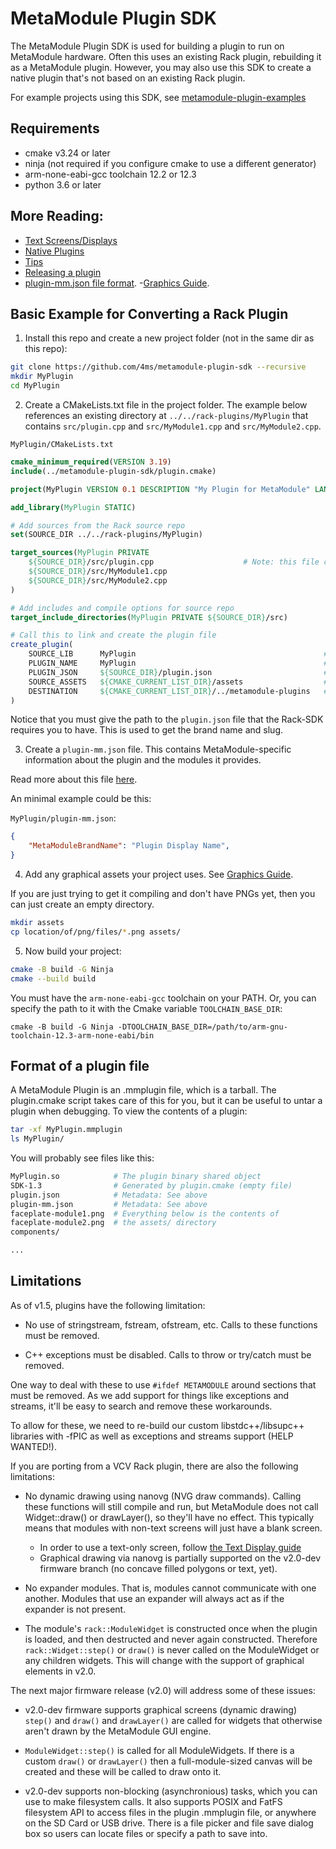 # MetaModule Plugin SDK

The MetaModule Plugin SDK is used for building a plugin to run on MetaModule hardware.
Often this uses an existing Rack plugin, rebuilding it as a MetaModule plugin. However, you 
may also use this SDK to create a native plugin that's not based on an existing Rack plugin.

For example projects using this SDK, see [metamodule-plugin-examples](https://github.com/4ms/metamodule-plugin-examples)

## Requirements

  - cmake v3.24 or later
  - ninja (not required if you configure cmake to use a different generator) 
  - arm-none-eabi-gcc toolchain 12.2 or 12.3
  - python 3.6 or later

## More Reading:
 - [Text Screens/Displays](docs/text-displays.md)
 - [Native Plugins](docs/native-plugin.md)
 - [Tips](docs/tips.md)
 - [Releasing a plugin](docs/release.md)
 - [plugin-mm.json file format](docs/plugin-mm-json.md).
 -[Graphics Guide](docs/graphics.md).

## Basic Example for Converting a Rack Plugin

1. Install this repo and create a new project folder (not in the same dir as this repo):

```bash
git clone https://github.com/4ms/metamodule-plugin-sdk --recursive
mkdir MyPlugin
cd MyPlugin
```

2. Create a CMakeLists.txt file in the project folder. The example below references an existing directory
at `../../rack-plugins/MyPlugin` that contains `src/plugin.cpp` and
`src/MyModule1.cpp` and `src/MyModule2.cpp`.

`MyPlugin/CMakeLists.txt`
```cmake
cmake_minimum_required(VERSION 3.19)
include(../metamodule-plugin-sdk/plugin.cmake)

project(MyPlugin VERSION 0.1 DESCRIPTION "My Plugin for MetaModule" LANGUAGES C CXX ASM)

add_library(MyPlugin STATIC)

# Add sources from the Rack source repo
set(SOURCE_DIR ../../rack-plugins/MyPlugin)

target_sources(MyPlugin PRIVATE
    ${SOURCE_DIR}/src/plugin.cpp                    # Note: this file contains init(rack::Plugin*)
    ${SOURCE_DIR}/src/MyModule1.cpp
    ${SOURCE_DIR}/src/MyModule2.cpp
)

# Add includes and compile options for source repo
target_include_directories(MyPlugin PRIVATE ${SOURCE_DIR}/src)

# Call this to link and create the plugin file
create_plugin(
    SOURCE_LIB      MyPlugin                                          # The cmake target name (defined in add_target)
    PLUGIN_NAME     MyPlugin                                          # This must match the brand "slug" used in VCV Rack
    PLUGIN_JSON     ${SOURCE_DIR}/plugin.json                         # Path to the plugin.json file used by VCV Rack
    SOURCE_ASSETS   ${CMAKE_CURRENT_LIST_DIR}/assets                  # Path to the assets/ dir containing the PNGs
    DESTINATION     ${CMAKE_CURRENT_LIST_DIR}/../metamodule-plugins   # Path to where you want the plugin file output
)
```

Notice that you must give the path to the `plugin.json` file that the Rack-SDK requires you to have.
This is used to get the brand name and slug.

3. Create a `plugin-mm.json` file.
This contains MetaModule-specific information about the plugin and the modules it provides.

Read more about this file [here](docs/plugin-mm-json.md).

An minimal example could be this:

`MyPlugin/plugin-mm.json`:
```json
{
	"MetaModuleBrandName": "Plugin Display Name",
}

```

4. Add any graphical assets your project uses. See [Graphics Guide](docs/graphics.md).

If you are just trying to get it compiling and don't have PNGs yet, then you can just
create an empty directory.

```bash
mkdir assets
cp location/of/png/files/*.png assets/
```

5. Now build your project:

```bash
cmake -B build -G Ninja
cmake --build build
```

You must have the `arm-none-eabi-gcc` toolchain on your PATH. Or, you can specify the path to it
with the Cmake variable `TOOLCHAIN_BASE_DIR`:

```base
cmake -B build -G Ninja -DTOOLCHAIN_BASE_DIR=/path/to/arm-gnu-toolchain-12.3-arm-none-eabi/bin
```

## Format of a plugin file


A MetaModule Plugin is an .mmplugin file, which is a tarball. The plugin.cmake script
takes care of this for you, but it can be useful to untar a plugin when debugging. To
view the contents of a plugin:

```bash
tar -xf MyPlugin.mmplugin
ls MyPlugin/
```

You will probably see files like this:
```bash
MyPlugin.so            # The plugin binary shared object
SDK-1.3                # Generated by plugin.cmake (empty file)
plugin.json            # Metadata: See above
plugin-mm.json         # Metadata: See above
faceplate-module1.png  # Everything below is the contents of 
faceplate-module2.png  # the assets/ directory
components/

...
```

## Limitations

As of v1.5, plugins have the following limitation:

  - No use of stringstream, fstream, ofstream, etc. Calls to these functions must be removed.

  - C++ exceptions must be disabled. Calls to throw or try/catch must be removed.


One way to deal with these to use `#ifdef METAMODULE` around sections that must
be removed. As we add support for things like exceptions and streams, it'll be
easy to search and remove these workarounds.

To allow for these, we need to re-build our custom libstdc++/libsupc++
libraries with -fPIC as well as exceptions and streams support (HELP WANTED!).

If you are porting from a VCV Rack plugin, there are also the following limitations:

  - No dynamic drawing using nanovg (NVG draw commands). Calling these
    functions will still compile and run, but MetaModule does not call
    Widget::draw() or drawLayer(), so they'll have no effect. This typically
    means that modules with non-text screens will just have a blank screen. 
      - In order to use a text-only screen, follow [the Text Display guide](docs/text-displays.md)
      - Graphical drawing via nanovg is partially supported on the v2.0-dev
        firmware branch (no concave filled polygons or text, yet).

  - No expander modules. That is, modules cannot communicate with one another.
    Modules that use an expander will always act as if the expander is not
    present.

  - The module's `rack::ModuleWidget` is constructed once when the plugin is
    loaded, and then destructed and never again constructed. Therefore
    `rack::Widget::step()` or `draw()` is never called on the ModuleWidget
    or any children widgets. This will change with the support of graphical elements in v2.0.

The next major firmware release (v2.0) will address some of these issues:

  - v2.0-dev firmware supports graphical screens (dynamic drawing)
    `step()` and `draw()` and `drawLayer()` are called for widgets that otherwise
    aren't drawn by the MetaModule GUI engine.

  - `ModuleWidget::step()` is called for all ModuleWidgets. If there is a
    custom `draw()` or `drawLayer()` then a full-module-sized canvas will be
    created and these will be called to draw onto it.

  - v2.0-dev supports non-blocking (asynchronious) tasks, which you can use to
    make filesystem calls. It also supports POSIX and FatFS filesystem API to
    access files in the plugin .mmplugin file, or anywhere on the SD Card or
    USB drive. There is a file picker and file save dialog box so users can
    locate files or specify a path to save into.


